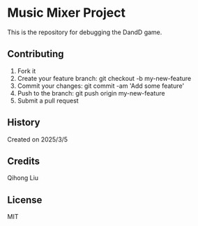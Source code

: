 # Music Mixer Project

This is the repository for debugging the DandD game.

## **Contributing**
1. Fork it
2. Create your feature branch: git checkout -b my-new-feature
3. Commit your changes: git commit -am 'Add some feature'
4. Push to the branch: git push origin my-new-feature
5. Submit a pull request 

## **History**
Created on 2025/3/5

## **Credits**
Qihong Liu

## **License**
MIT